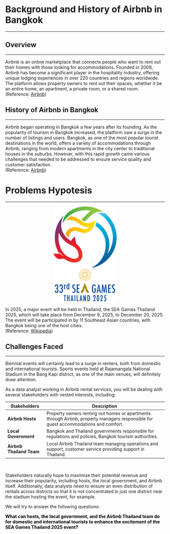 # Background and History of Airbnb in Bangkok
---
## Overview
---
Airbnb is an online marketplace that connects people who want to rent out their homes with those looking for accommodations. Founded in 2008, Airbnb has become a significant player in the hospitality industry, offering unique lodging experiences in over 220 countries and regions worldwide. The platform allows property owners to rent out their spaces, whether it be an entire home, an apartment, a private room, or a shared room.  
(Reference: [Airbnb](https://www.airbnb.com/help/article/2503))
## History of Airbnb in Bangkok
---
Airbnb began operating in Bangkok a few years after its founding. As the popularity of tourism in Bangkok increased, the platform saw a surge in the number of listings and users. Bangkok, as one of the most popular tourist destinations in the world, offers a variety of accommodations through Airbnb, ranging from modern apartments in the city center to traditional houses in the suburbs. However, with this rapid growth came various challenges that needed to be addressed to ensure service quality and customer satisfaction.  
(Reference: [Airbnb](https://www.airbnb.com/bangkok-thailand/stays))
# Problems Hypotesis
---
<div align="center">
  <img src="https://github.com/samuelsemaya/airbnb-bangkok/blob/main/airbnb%20bangkok/2025_SEA_Games_logo.png" alt="SEA Games 2025 Logo" style="width:200px; height:300px;">
</div>

In 2025, a major event will be held in Thailand, the SEA Games Thailand 2025, which will take place from December 9, 2025, to December 20, 2025. The event will be participated in by 11 Southeast Asian countries, with Bangkok being one of the host cities.  
(Reference: [Wikipedia](https://en.wikipedia.org/wiki/2025_SEA_Games))
## Challenges Faced
---
Biennial events will certainly lead to a surge in renters, both from domestic and international tourists. Sports events held at Rajamangala National Stadium in the Bang Kapi district, as one of the main venues, will definitely draw attention.

As a data analyst working in Airbnb rental services, you will be dealing with several stakeholders with vested interests, including:

| **Stakeholders**            | **Description**                                                                                                          |
|-----------------------------|--------------------------------------------------------------------------------------------------------------------------|
| **Airbnb Hosts**            | Property owners renting out homes or apartments through Airbnb, property managers responsible for guest accommodations and comfort.   |
| **Local Government**        | Bangkok and Thailand governments responsible for regulations and policies, Bangkok tourism authorities.                  |
| **Airbnb Thailand Team**    | Local Airbnb Thailand team managing operations and support, customer service providing support in Thailand.                |                |

<br>

Stakeholders naturally hope to maximize their potential revenue and increase their popularity, including hosts, the local government, and Airbnb itself. Additionally, data analysts need to ensure an even distribution of rentals across districts so that it is not concentrated in just one district near the stadium hosting the event, for example.

We will try to answer the following questions:  

<div class="alert alert-block alert-info"><span style="color:black">
<b>What can hosts, the local government, and the Airbnb Thailand team do for domestic and international tourists to enhance the excitement of the SEA Games Thailand 2025 event?</b></div></span>
